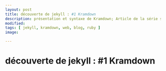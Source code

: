 ```yaml
---
layout: post
title: découverte de jekyll : #1 Kramdown
description: présentation et syntaxe de Kramdown; Article de la série sur jekyll ruby. 
modified:
tags: [ jekyll, kramdown, web, blog, ruby ]
image:

---
```


# découverte de jekyll : #1 Kramdown